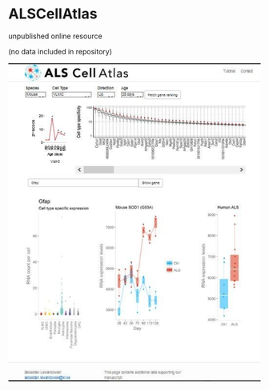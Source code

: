 # ALSCellAtlas

 unpublished online resource
 
 (no data included in repository)

 ![alt text](img/websiteOvierview.jpg)
 
